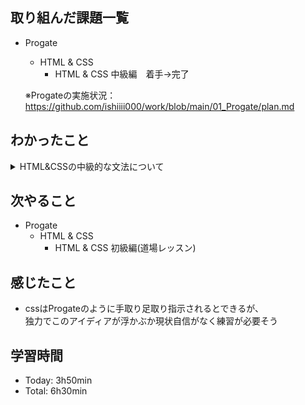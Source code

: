 ## 取り組んだ課題一覧
- Progate
  - HTML & CSS
    - HTML & CSS 中級編　着手→完了

  ※Progateの実施状況：<https://github.com/ishiiii000/work/blob/main/01_Progate/plan.md>

## わかったこと
<details>
<summary>HTML&CSSの中級的な文法について</summary>

- html：`<header>`, `<footer>`
- css：`background-image: url(画像のURL);`
- css：1枚の画像で表示範囲を埋め尽くす：`background-size: cover;`
- css：中央寄せ：`margin: 0 auto;`
- css：透明度の指定：`opacity` ※透明度は0.0(完全に透明) ~ 1.0(完全に不透明)
- css：文字間隔の指定：`letter-spacing`
- css：
  - ブロック要素：「width、height指定可」「margin、padding指定可」「縦並び」
  - インラインブロック要素 「width、height指定可」「margin、padding指定可」「横並び」
  - インライン要素 「width、height指定不可」「margin、padding左右のみ指定可」「横並び」
- css：カーソルが乗ったときの状態 hoverという。 `セレクタ:hover`　※スペース入れない
- css：角丸 `border-radius`
- css：中央寄せ `text-align: center`
- css：「広い範囲を囲むようなブロック要素→margin: 0 auto」<br>
  「テキストやボタンなどのインライン・インラインブロック要素→text-align:center」
- アイコン：<https://fontawesome.com>
- css：rgbaを用いるとbackground-colorだけを透過できる
- css：「変換の対象」や「変換にかかる時間」を指定　`transition: all 1s;` ※hoverと使うことが多い
- css：行間指定する `line-height` ※要素の高さとline-heightを同じにすると文字がちょうど中央に配置される
- css：aタグはブロック要素にすると要素全体でクリックできるようになる
- css：文字の太さ指定 `font-weight: bold;` ※\<h1\>~\<h6\>はデフォでbold指定されているのでnormal指定で細くなる
- css：`position: absolute;`を用いると要素通しを重ねられる
- css：`position: absolute;`はサイト全体の左上が基準になる（絶対パスっぽいイメージ）<br>
  `position: relative;`は該当要素の左上が基準になる（相対パスっぽいイメージ）
</details>

## 次やること
- Progate
  - HTML & CSS
    - HTML & CSS 初級編(道場レッスン)

## 感じたこと
- cssはProgateのように手取り足取り指示されるとできるが、<br>
  独力でこのアイディアが浮かぶか現状自信がなく練習が必要そう

## 学習時間
- Today: 3h50min
- Total: 6h30min
  
